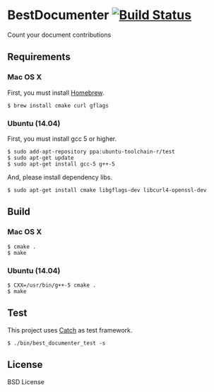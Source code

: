 # BestDocumenter [![Build Status](https://travis-ci.org/pine613/BestDocumenter.svg?branch=master)](https://travis-ci.org/pine613/BestDocumenter)
Count your document contributions

## Requirements
### Mac OS X
First, you must install [Homebrew](http://brew.sh/).

```
$ brew install cmake curl gflags
```

### Ubuntu (14.04)
First, you must install gcc 5 or higher.

```
$ sudo add-apt-repository ppa:ubuntu-toolchain-r/test
$ sudo apt-get update
$ sudo apt-get install gcc-5 g++-5
```

And, please install dependency libs.

```
$ sudo apt-get install cmake libgflags-dev libcurl4-openssl-dev
```

## Build
### Mac OS X

```
$ cmake .
$ make
```

### Ubuntu (14.04)

```
$ CXX=/usr/bin/g++-5 cmake .
$ make
```

## Test
This project uses [Catch](https://github.com/philsquared/Catch) as test framework.

```
$ ./bin/best_documenter_test -s
```

## License
BSD License
